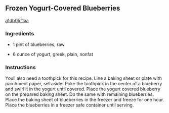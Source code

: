 ## Frozen Yogurt-Covered Blueberries

[a1db05f1aa](http://tastykitchen.com/recipes/appetizers-and-snacks/frozen-yogurt-covered-blueberries/)

### Ingredients

 - 1 pint of blueberries, raw

 - 6 ounce of yogurt, greek, plain, nonfat

### Instructions

Youll also need a toothpick for this recipe. Line a baking sheet or plate with parchment paper, set aside. Poke the toothpick in the center of a blueberry and swirl it in the yogurt until covered. Place the yogurt covered blueberry on the prepared baking sheet. Do the same with remaining blueberries. Place the baking sheet of blueberries in the freezer and freeze for one hour. Place the blueberries in a freezer safe container until serving.